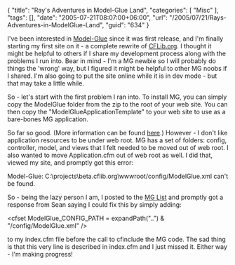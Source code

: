 {
	"title": "Ray's Adventures in Model-Glue Land",
	"categories": [
		"Misc"
	],
	"tags": [],
	"date": "2005-07-21T08:07:00+06:00",
	"url": "/2005/07/21/Rays-Adventures-in-ModelGlue-Land",
	"guid": "634"
}

I've been interested in <a href="http://www.model-glue.com">Model-Glue</a> since it was first release, and I'm finally starting my first site on it - a complete rewrite of <a href="http://www.cflib.org">CFLib.org</a>. I thought it might be helpful to others if I share my development process along with the problems I run into. Bear in mind - I'm a MG newbie so I will probably do things the 'wrong' way, but I figured it might be helpful to other MG noobs if I shared. I'm also going to put the site online while it is in dev mode - but that may take a little while.

So - let's start with the first problem I ran into. To install MG, you can simply copy the ModelGlue folder from the zip to the root of your web site. You can then copy the "ModelGlueApplicationTemplate" to your web site to use as a bare-bones MG application.

So far so good. (More information can be found <a href="http://www.model-glue.com/quickstart/index.html#install">here</a>.) However - I don't like application resources to be under web root. MG has a set of folders: config, controller, model, and views that I felt needed to be moved out of web root. I also wanted to move Application.cfm out of web root as well. I did that, viewed my site, and promptly got this error:

Model-Glue: C:\projects\beta.cflib.org\wwwroot/config/ModelGlue.xml can't be found.

So - being the lazy person I am, I posted to the <a href="http://lists.topica.com/lists/modelglue">MG List</a> and promptly got a response from Sean saying I could fix this by simply adding: 

&lt;cfset ModelGlue_CONFIG_PATH = expandPath("..") & "/config/ModelGlue.xml" /&gt;

to my index.cfm file before the call to cfinclude the MG code. The sad thing is that this very line is described in index.cfm and I just missed it. Either way - I'm making progress!